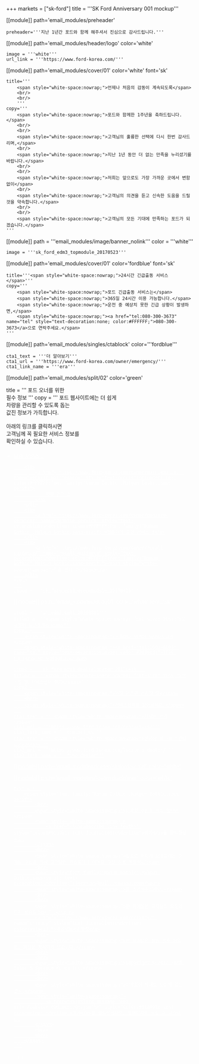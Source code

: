 +++
markets = ["sk-ford"]
title = '''SK Ford Anniversary 001 mockup'''

[[module]]
path='email_modules/preheader'

	preheader='''지난 1년간 포드와 함께 해주셔서 진심으로 감사드립니다.'''

[[module]]
path='email_modules/header/logo'
color='white'

	image = '''white'''
	url_link = '''https://www.ford-korea.com/'''


[[module]]
path='email_modules/cover/01'
color='white'
font='sk'

	title='''
		<span style="white-space:nowrap;">언제나 처음의 감동이 계속되도록</span>
		<br/>
		<br/>
		'''
	copy='''
		<span style="white-space:nowrap;">포드와 함께한 1주년을 축하드립니다.</span>
		<br/>
		<br/>
		<span style="white-space:nowrap;">고객님의 훌륭한 선택에 다시 한번 감사드리며,</span>
		<br/>
		<span style="white-space:nowrap;">지난 1년 동안 더 없는 만족을 누리셨기를 바랍니다.</span>
		<br/>
		<br/>
		<span style="white-space:nowrap;">저희는 앞으로도 가장 가까운 곳에서 변함없이</span>
		<br/>
		<span style="white-space:nowrap;">고객님의 의견을 듣고 신속한 도움을 드릴 것을 약속합니다.</span>
		<br/>
		<br/>
		<span style="white-space:nowrap;">고객님의 모든 기대에 만족하는 포드가 되겠습니다.</span>
	'''

[[module]]
path = '''email_modules/image/banner_nolink'''
color = '''white'''

	image = '''sk_ford_edm3_topmodule_20170523'''

[[module]]
path='email_modules/cover/01'
color='fordblue'
font='sk'

	title='''<span style="white-space:nowrap;">24시간 긴급출동 서비스</span>'''
	copy='''
		<span style="white-space:nowrap;">포드 긴급출동 서비스는</span> 
		<span style="white-space:nowrap;">365일 24시간 이용 가능합니다.</span>
		<span style="white-space:nowrap;">운전 중 예상치 못한 긴급 상황이 발생하면,</span>
		<span style="white-space:nowrap;"><a href="tel:080-300-3673" name="tel" style="text-decoration:none; color:#FFFFFF;">080-300-3673</a>으로 연락주세요.</span>
	'''

[[module]]
path='email_modules/singles/ctablock'
color='''fordblue'''

	cta1_text = '''더 알아보기'''
	cta1_url = '''https://www.ford-korea.com/owner/emergency/'''
	cta1_link_name = '''era'''

[[module]]
path='email_modules/split/02'
color='green'

title = '''
	<span style="white-space:nowrap;">포드 오너를 위한</span>
	<br/>
	<span style="white-space:nowrap;">필수 정보</span>
	'''
copy = '''
	<span style="white-space:nowrap;">포드 웹사이트에는 더 쉽게</span>
	<br/>
	<span style="white-space:nowrap;">차량을 관리할 수 있도록 돕는</span>
	<br/>
	<span style="white-space:nowrap;">값진 정보가 가득합니다.</span>
	<br/>
	<br/>
	<span style="white-space:nowrap;">아래의 링크를 클릭하시면</span><br/>
	<span style="white-space:nowrap;">고객님께 꼭 필요한 서비스 정보를</span><br/>
	<span style="white-space:nowrap;">확인하실 수 있습니다.</span><br/>
	<ul style="margin: 20px; padding: 0;text-decoration:underline; color:#FFFFFF">
		<li>
			<a href="https://www.ford-korea.com/owner/warranty/" name="warranty" style="text-decoration:underline; color:#FFFFFF;font-family:'Nanum Gothic',Malgun Gothic,sans-serif;">
				<span style="white-space:nowrap;">보증 서비스 1</span>
			</a>
		</li>
        
		<li>
			<a href="https://www.ford-korea.com/owner/maintenance/" name="vehicle_maintenance" style="text-decoration:underline; color:#FFFFFF;font-family:'Nanum Gothic',Malgun Gothic,sans-serif;">
				차량 관리 2
			</a>
		</li>
		<li>
			<a href="https://www.ford-korea.com/owner/genuine-service/" name="genuine_service" style="text-decoration:underline; color:#FFFFFF;font-family:'Nanum Gothic',Malgun Gothic,sans-serif;">전문가의 공인 서비스 3</a>
		</li>
		<li>
			<a href="https://www.ford-korea.com/owner/recall-guidance/" name="recall_guidance" style="text-decoration:underline; color:#FFFFFF;font-family:'Nanum Gothic',Malgun Gothic,sans-serif;"><span style="white-space:nowrap;">리콜 안내 4</span></a>
		</li>
	</ul>
	'''
	image = '''sk_ford_edm1_greenmodule_20170419'''

[[module]]
path='email_modules/dual/01'
color='white'
font='sk'

	icon1 = '''ph_edm2_call_20160801'''
	title1 = '''<span style="white-space:nowrap; font-size: 20px;">고객센터 문의하기</span>'''
	copy1 = '''
		<span style="white-space:nowrap;">도움이나 의견이 필요하시다면</span>
		<span style="white-space:nowrap;"><a href="tel:1600-6003" name="tel" style="text-decoration:none; color:#2d96cd;">1600-6003</a>으로 문의주세요.</span>
	'''
	icon2 = '''sk_ford_edm1_dealerlocator_20170419'''
	title2 = '''<span style="white-space:nowrap; font-size: 20px;">전시장 및 서비스센터 찾기</span>'''
	copy2 = '''
		<span style="white-space:nowrap;">가장 가까운 전시장 및</span>
		<br/>
		<span style="white-space:nowrap;">서비스센터를 찾아보세요.</span>
	'''
	cta1_text = '''<span style="white-space:nowrap;">자세히 보기</span>'''
	cta1_url = '''https://www.ford-korea.com/contact-us/'''
	cta1_link_name = '''contact_us'''
	cta2_text = '''<span style="white-space:nowrap;">전시장 및 서비스센터 찾기</span>'''
	cta2_url = '''https://www.ford-korea.com/locate-a-dealer/'''
	cta2_link_name = '''find_dealer'''

[[module]]
path='email_modules/footer/sk/ford/social'
color='white'

[[module]]
path='email_modules/footer/disclaimer'
color='white'

	text = '''
		<span style="font-family:'Nanum Gothic',Malgun Gothic,sans-serif">
			<br/>
			<span style="white-space:nowrap;">이메일 수신을 원치 않으면</span>
			<span style="white-space:nowrap;">
				<a href="<%unsubscribe_link_text%>" style="color:#91a4b1; text-decoration:underline">여기</a>를 클릭하십시오.
			</span>
			<br/>
			<span style="white-space:nowrap;">앞으로 저희가 보내드리는 이메일 수신을 위해 고객님의 주소록이나 이메일 수신 허용 목록에</span>
			<br/>
			<span style="font-family:'Nanum Gothic',Malgun Gothic,sans-serif; text-decoration:underline;">fordnews@mail.edmasia.com</span>
			<span style="white-space:nowrap;">을 추가해주십시오.</span>
			<br/>
			<br/>
			<span style="white-space:nowrap;">본 이메일은 고객님의 요청에 따라 발송되었습니다.</span>
			<a href="https://www.ford-korea.com/privacy/" name="privacy" style="text-decoration:underline; color:#91a4b1;">개인정보처리방침</a>
			<br/>
			<span style="white-space:nowrap;">본 이메일은 발신 전용 메일로, 회신은 처리되지 않습니다.</span>
			<br/>
			<br/>
			<span style="white-space:nowrap;">Copyright © 2017 Ford Sales & Service Korea Inc.</span>
			<br/>
			<br/>
			<span style="white-space:nowrap;">이메일이 제대로 보이지 않는 경우,</span> 
			<span style="white-space:nowrap;">
				<a href="<%syslink_message_read url='/public/read_message.jsp'%>" style="color:#91a4b1; text-decoration:underline">여기</a>를 클릭하십시오. 웹페이지로 보실 수 있습니다.
			</span>
			<br/>
			<br/>
		</span>
	'''

+++
